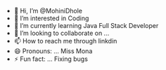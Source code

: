 - 👋 Hi, I’m @MohiniDhole
- 👀 I’m interested in Coding
- 🌱 I’m currently learning Java Full Stack Developer 
- 💞️ I’m looking to collaborate on ... 
- 📫 How to reach me through linkdin
- 😄 Pronouns: ... Miss Mona 
- ⚡ Fun fact: ... Fixing bugs 

<!---
MohiniDhole/MohiniDhole is a ✨ special ✨ repository because its `README.md` (this file) appears on your GitHub profile.
You can click the Preview link to take a look at your changes.
--->

